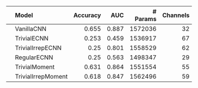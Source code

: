 |    | Model              |   Accuracy |   AUC |   # Params |   Channels |   N Layers |
|:---|:-------------------|-----------:|------:|-----------:|-----------:|-----------:|
|    | VanillaCNN         |      0.655 | 0.887 |    1572036 |         32 |          5 |
|    | TrivialECNN        |      0.253 | 0.459 |    1536917 |         67 |          5 |
|    | TrivialIrrepECNN   |      0.25  | 0.801 |    1558529 |         62 |          5 |
|    | RegularECNN        |      0.25  | 0.563 |    1498347 |         29 |          5 |
|    | TrivialMoment      |      0.631 | 0.864 |    1551554 |         55 |          5 |
|    | TrivialIrrepMoment |      0.618 | 0.847 |    1562496 |         59 |          5 |